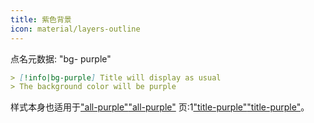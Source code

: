 ```yaml
---
title: 紫色背景
icon: material/layers-outline
---
```


点名元数据: "bg- purple"

```md
> [!info|bg-purple] Title will display as usual
> The background color will be purple
```

样式本身也适用于["all-purple"](../combined-styling/page-4.md)["all-purple"](../combined-styling/page-4.md)
页:1["title-purple"](../title-styling/page-4.md)["title-purple"](../title-styling/page-4.md)。

